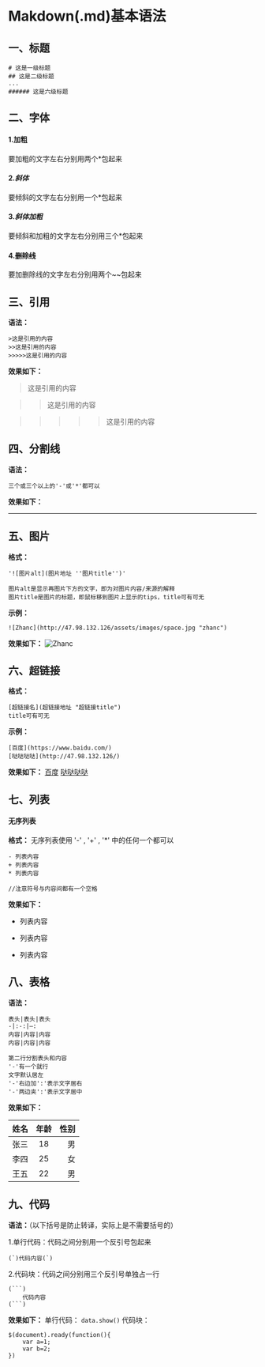 # Makdown(.md)基本语法

## 一、标题
```
# 这是一级标题
## 这是二级标题
...
###### 这是六级标题
```
## 二、字体
#### 1.**加粗**
要加粗的文字左右分别用两个*包起来
#### 2.*斜体*
要倾斜的文字左右分别用一个*包起来
#### 3.***斜体加粗***
要倾斜和加粗的文字左右分别用三个*包起来
#### 4.~~删除线~~
要加删除线的文字左右分别用两个~~包起来

## 三、引用
**语法：**
```
>这是引用的内容
>>这是引用的内容
>>>>>这是引用的内容
```
**效果如下：**
>这是引用的内容

>>这是引用的内容

>>>>>这是引用的内容


## 四、分割线
**语法：**
```
三个或三个以上的'-'或'*'都可以
```
**效果如下：**

---

## 五、图片
**格式：**
```
'![图片alt](图片地址 ''图片title'')'

图片alt是显示再图片下方的文字，即为对图片内容/来源的解释
图片title是图片的标题，即鼠标移到图片上显示的tips，title可有可无
```

**示例：**

`![Zhanc](http://47.98.132.126/assets/images/space.jpg "zhanc")`

**效果如下：**
![Zhanc](http://47.98.132.126/assets/images/space.jpg "zhanc")


## 六、超链接
**格式：**
```
[超链接名](超链接地址 "超链接title")
title可有可无
```
**示例：**
```
[百度](https://www.baidu.com/)
[哒哒哒哒](http://47.98.132.126/)
```
**效果如下：**
[百度](https://www.baidu.com/)
[哒哒哒哒](http://47.98.132.126/)


## 七、列表
#### 无序列表
**格式：**
无序列表使用 '-' , '+' , '*' 中的任何一个都可以
```
- 列表内容
+ 列表内容
* 列表内容

//注意符号与内容间都有一个空格

```
**效果如下：**

- 列表内容
+ 列表内容
* 列表内容


## 八、表格
**语法：**
```
表头|表头|表头
-|:-:|—:
内容|内容|内容
内容|内容|内容

第二行分割表头和内容
'-'有一个就行
文字默认居左
'-'右边加':'表示文字居右
'-'两边夹':'表示文字居中
```
**效果如下：**

姓名|年龄|性别
-|:-:|-:
张三|18|男
李四|25|女
王五|22|男


## 九、代码
**语法：**（以下括号是防止转译，实际上是不需要括号的）

1.单行代码：代码之间分别用一个反引号包起来
```
(`)代码内容(`)
```

2.代码块：代码之间分别用三个反引号单独占一行
```
(```)
	代码内容
(```)
```

**效果如下：**
单行代码：
`data.show()`
代码块：
```
$(document).ready(function(){
	var a=1;
	var b=2;
})
```

